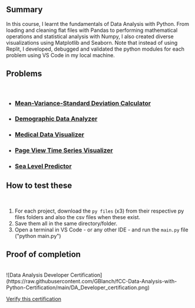 ## Summary

In this course, I learnt the fundamentals of Data Analysis with Python. From loading and cleaning flat files with Pandas to performing mathematical operations and statistical analysis with Numpy, I also created diverse visualizations using Matplotlib and Seaborn. Note that instead of using Replit, I developed, debugged and validated the python modules for each problem using VS Code in my local machine.


## Problems
<br>

  - ### [Mean-Variance-Standard Deviation Calculator](https://github.com/GBlanch/fCC-Data-Analysis-with-Python-Certification/tree/main/0.mvsd_calc)
  - ### [Demographic Data Analyzer](https://github.com/GBlanch/fCC-Data-Analysis-with-Python-Certification/tree/main/1.demographic_analyzer)
  - ### [Medical Data Visualizer](https://github.com/GBlanch/fCC-Data-Analysis-with-Python-Certification/tree/main/2.med_data_visual)
  - ### [Page View Time Series Visualizer](https://github.com/GBlanch/fCC-Data-Analysis-with-Python-Certification/tree/main/3.page_time_series_visual)
  - ### [Sea Level Predictor](https://github.com/GBlanch/fCC-Data-Analysis-with-Python-Certification/blob/main/4.sea_level_predictor)

## How to test these
<br>

  1. For each project, download the `py files` (x3) from their respective py files folders and also the csv files when these exist.
  2. Save them all in the same directory/folder.
  3. Open a terminal in VS Code - or any other IDE - and run the `main.py` file ("python main.py")
  

## Proof of completion
<br>
![Data Analysis Developer Certification](https://raw.githubusercontent.com/GBlanch/fCC-Data-Analysis-with-Python-Certification/main/DA_Developer_certification.png)

[Verify this certification](https://www.freecodecamp.org/certification/GBlanch/data-analysis-with-python-v7)

